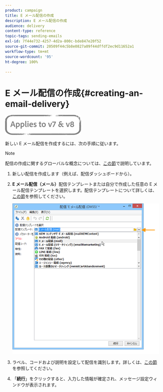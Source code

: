 ```yaml
---
product: campaign
title: E メール配信の作成
description: E メール配信の作成
audience: delivery
content-type: reference
topic-tags: sending-emails
exl-id: 7f44e732-4257-4d2a-800c-bde847e20f52
source-git-commit: 20509f44c5b8e0827a09f44dffdf2ec9d11652a1
workflow-type: tm+mt
source-wordcount: '95'
ht-degree: 100%

---
```


# E メール配信の作成{#creating-an-email-delivery}

![](../../assets/common.svg)

新しい E メール配信を作成するには、次の手順に従います。

>[!NOTE]
>
>配信の作成に関するグローバルな概念については、[この節](steps-about-delivery-creation-steps.md)で説明しています。

1. 新しい配信を作成します（例えば、配信ダッシュボードから）。
1. **E メール配信（メール）**&#x200B;配信テンプレートまたは自分で作成した任意の E メール配信テンプレートを選択します。配信テンプレートについて詳しくは、[この節](about-templates.md)を参照してください。

   ![](assets/s_ncs_user_wizard_email01_1.png)

1. ラベル、コードおよび説明を設定して配信を識別します。詳しくは、[この節](steps-create-and-identify-the-delivery.md#identifying-the-delivery)を参照してください。
1. 「**続行**」をクリックすると、入力した情報が確定され、メッセージ設定ウィンドウが表示されます。
